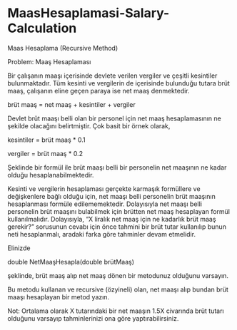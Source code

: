 # MaasHesaplamasi-Salary-Calculation
Maas Hesaplama (Recursive Method)

Problem:
Maaş Hesaplaması
 

Bir çalışanın maaşı içerisinde devlete verilen vergiler ve çeşitli kesintiler bulunmaktadır. Tüm kesinti ve vergilerin de içerisinde bulunduğu tutara brüt maaş, çalışanın eline geçen paraya ise net maaş denmektedir.

brüt maaş = net maaş + kesintiler + vergiler

Devlet brüt maaşı belli olan bir personel için net maaş hesaplamasının ne şekilde olacağını belirtmiştir. Çok basit bir örnek olarak,

kesintiler = brüt maaş * 0.1

vergiler = brüt maaş * 0.2

Şeklinde bir formül ile brüt maaşı belli bir personelin net maaşının ne kadar olduğu hesaplanabilmektedir.

Kesinti ve vergilerin hesaplaması gerçekte karmaşık formüllere ve değişkenlere bağlı olduğu için, net maaşı belli personelin brüt maaşının hesaplanması formüle edilememektedir. Dolayısıyla net maaşı belli personelin brüt maaşını bulabilmek için brütten net maaş hesaplayan formül kullanılmalıdır. Dolayısıyla, “X liralık net maaş için ne kadarlık brüt maaş gerekir?” sorusunun cevabı için önce tahmini bir brüt tutar kullanılıp bunun neti hesaplanmalı, aradaki farka göre tahminler devam etmelidir.

Elinizde

double NetMaaşHesapla(double brütMaaş)

şeklinde, brüt maaş alıp net maaş dönen bir metodunuz olduğunu varsayın. 

Bu metodu kullanan ve recursive (özyineli) olan, net maaşı alıp bundan brüt maaşı hesaplayan bir metod yazın.

Not: Ortalama olarak X tutarındaki bir net maaşın 1.5X civarında brüt tutarı olduğunu varsayıp tahminlerinizi ona göre yaptırabilirsiniz.

